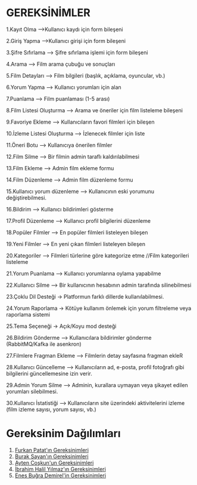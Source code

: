 # GEREKSİNİMLER

1.Kayıt Olma -->Kullanıcı kaydı için form bileşeni  

2.Giriş Yapma -->Kullanıcı girişi için form bileşeni  

3.Şifre Sıfırlama  --> Şifre sıfırlama işlemi için form bileşeni

4.Arama --> Film arama çubuğu ve sonuçları

5.Film Detayları --> Film bilgileri (başlık, açıklama, oyuncular, vb.)

6.Yorum Yapma --> Kullanıcı yorumları için alan

7.Puanlama --> Film puanlaması (1-5 arası)

8.Film Listesi Oluşturma --> Arama ve öneriler için film listeleme bileşeni

9.Favoriye Ekleme --> Kullanıcıların favori filmleri için bileşen

10.İzleme Listesi Oluşturma --> İzlenecek filmler için liste

11.Öneri Botu --> Kullanıcıya önerilen filmler

12.Film Silme --> Bir filmin admin taraflı kaldırılabilmesi

13.Film Ekleme --> Admin film ekleme formu

14.Film Düzenleme --> Admin film düzenleme formu

15.Kullanıcı yorum düzenleme --> Kullanıcının eski yorumunu değiştirebilmesi.

16.Bildirim --> Kullanıcı bildirimleri gösterme

17.Profil Düzenleme --> Kullanıcı profil bilgilerini düzenleme

18.Popüler Filmler --> En popüler filmleri listeleyen bileşen

19.Yeni Filmler --> En yeni çıkan filmleri listeleyen bileşen

20.Kategoriler --> Filmleri türlerine göre kategorize etme //Film kategorileri listeleme 

21.Yorum Puanlama --> Kullanıcı yorumlarına oylama yapabilme

22.Kullanıcı Silme --> Bir kullanıcının hesabının admin tarafında silinebilmesi

23.Çoklu Dil Desteği -> Platformun farklı dillerde kullanılabilmesi.

24.Yorum Raporlama -> Kötüye kullanım önlemek için yorum filtreleme veya raporlama sistemi 

25.Tema Seçeneği -> Açık/Koyu mod desteği

26.Bildirim Gönderme --> Kullanıcılara bildirimler gönderme (RabbitMQ/Kafka ile asenkron)

27.Filmlere Fragman Ekleme --> Filmlerin detay sayfasına fragman ekleR

28.Kullanıcı Güncelleme --> Kullanıcıların ad, e-posta, profil fotoğrafı gibi bilgilerini güncellemesine izin verir.

29.Admin Yorum Silme --> Adminin, kurallara uymayan veya şikayet edilen yorumları silebilmesi.

30.Kullanıcı İstatistiği --> Kullanıcıların site üzerindeki aktivitelerini izleme (film izleme sayısı, yorum sayısı, vb.)

# Gereksinim Dağılımları
1. [Furkan Patat'ın Gereksinimleri](Furkan-Patat-Gereksinimler.md)
2. [Burak Sayan'ın Gereksinimleri](Burak-sayan-gereksinimler.md)
1. [Ayten Coşkun'un Gereksinimleri](Ayten-Coskun-Gereksinimler.md)
2. [İbrahim Halil Yılmaz'ın Gereksinimleri](Halil-Yılmaz-Gereksinimler.md)
1. [Enes Buğra Demirel'in Gereksinimleri](Enes-Bugra-Demirel-Gereksinimler.md)
